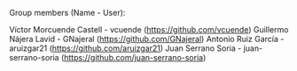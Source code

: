 Group members (Name - User):

Víctor Morcuende Castell - vcuende (https://github.com/vcuende)
Guillermo Nájera Lavid - GNajeral (https://github.com/GNajeral)
Antonio Ruiz García - aruizgar21 (https://github.com/aruizgar21)
Juan Serrano Soria - juan-serrano-soria (https://github.com/juan-serrano-soria)
